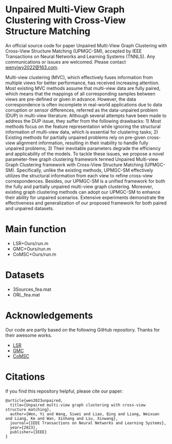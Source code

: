# Unpaired Multi-View Graph Clustering with Cross-View Structure Matching

An official source code for paper Unpaired Multi-View Graph Clustering with Cross-View Structure Matching (UPMGC-SM), accepted by IEEE Transactions on Neural Networks and Learning Systems (TNNLS). Any communications or issues are welcomed. Please contact wenyiwy2022@163.com.

Multi-view clustering (MVC), which effectively fuses information from multiple views for better performance, has received increasing attention.
Most existing MVC methods assume that multi-view data are fully paired, which means that the mappings of all corresponding samples between views are pre-defined or given in advance. However, the data correspondence is often incomplete in real-world applications due to data corruption or sensor differences, referred as the data-unpaired problem (DUP) in multi-view literature. Although several attempts have been made to address the DUP issue, they suffer from the following drawbacks: 1) Most methods focus on the feature representation while ignoring the structural information of multi-view data, which is essential for clustering tasks; 2) Existing methods for partially unpaired problems rely on pre-given cross-view alignment information, resulting in their inability to handle fully unpaired problems; 3) Their inevitable parameters degrade the efficiency and applicability of the models. To tackle these issues, we propose a novel parameter-free graph clustering framework termed Unpaired Multi-view Graph Clustering framework with Cross-View Structure Matching (UPMGC-SM). Specifically, unlike the existing methods, UPMGC-SM effectively utilizes the structural information from each view to refine cross-view correspondences. Besides, our UPMGC-SM is a unified framework for both the fully and partially unpaired multi-view graph clustering. Moreover, existing graph clustering methods can adopt our UPMGC-SM to enhance their ability for unpaired scenarios.
Extensive experiments demonstrate the effectiveness and generalization of our proposed framework for both paired and unpaired datasets.

# Main function
- LSR+Ours/run.m
- GMC+Ours/run.m
- CoMSC+Ours/run.m

# Datasets
- 3Sources_fea.mat
- ORL_fea.mat

# Acknowledgements
Our code are partly based on the following GitHub repository. Thanks for their awesome works.
- [LSR](https://github.com/canyilu/Least-Squares-Regression-for-subspace-clustering)
- [GMC](https://github.com/cshaowang/gmc)
- [CoMSC](https://github.com/liujiyuan13/CoMSC-code_release)

# Citations
If you find this repository helpful, please cite our paper:
```
@article{wen2023unpaired,
  title={Unpaired multi-view graph clustering with cross-view structure matching},
  author={Wen, Yi and Wang, Siwei and Liao, Qing and Liang, Weixuan and Liang, Ke and Wan, Xinhang and Liu, Xinwang},
  journal={IEEE Transactions on Neural Networks and Learning Systems},
  year={2023},
  publisher={IEEE}
}
```
